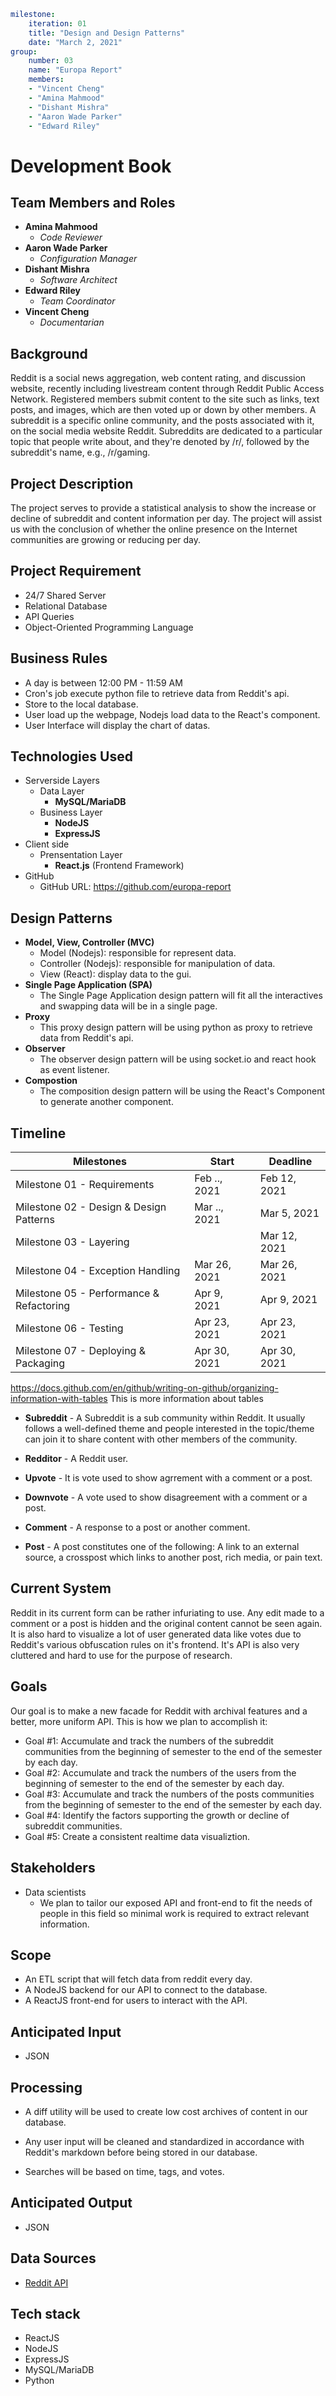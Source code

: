 ```yaml
milestone:
    iteration: 01
    title: "Design and Design Patterns"
    date: "March 2, 2021"
group:
    number: 03
    name: "Europa Report"
    members:
    - "Vincent Cheng"
    - "Amina Mahmood"
    - "Dishant Mishra"
    - "Aaron Wade Parker"
    - "Edward Riley"
```

# Development Book

## Team Members and Roles
- **Amina Mahmood**
    - _Code Reviewer_
- **Aaron Wade Parker**
    - _Configuration Manager_
- **Dishant Mishra**
    - _Software Architect_
- **Edward Riley**
    - _Team Coordinator_
- **Vincent Cheng**
    - _Documentarian_

## Background
Reddit is a social news aggregation, web content rating, and discussion website, recently including livestream content through Reddit Public Access Network. Registered members submit content to the site such as links, text posts, and images, which are then voted up or down by other members. A subreddit is a specific online community, and the posts associated with it, on the social media website Reddit. Subreddits are dedicated to a particular topic that people write about, and they're denoted by /r/, followed by the subreddit's name, e.g., /r/gaming.

## Project Description
The project serves to provide a statistical analysis to show the increase or decline of subreddit and content information per day. The project will assist us with the conclusion of whether the online presence on the Internet communities are growing or reducing per day.

## Project Requirement
- 24/7 Shared Server
- Relational Database 
- API Queries
- Object-Oriented Programming Language 

## Business Rules
- A day is between 12:00 PM - 11:59 AM
- Cron's job execute python file to retrieve data from Reddit's api.
- Store to the local database.
- User load up the webpage, Nodejs load data to the React's component.
- User Interface will display the chart of datas.



## Technologies Used
- Serverside Layers
    - Data Layer
      - **MySQL/MariaDB**
    - Business Layer
      - **NodeJS**
      - **ExpressJS**
- Client side 
    - Prensentation Layer
      -  **React.js** (Frontend Framework) 
- GitHub
    - GitHub URL: https://github.com/europa-report 

## Design Patterns
- **Model, View, Controller (MVC)**
  - Model (Nodejs): responsible for represent data.
  - Controller (Nodejs): responsible for manipulation of data.
  - View (React): display data to the gui.
- **Single Page Application (SPA)**
  - The Single Page Application design pattern will fit all the interactives and swapping data will be in a single page.
- **Proxy**
  - This proxy design pattern will be using python as proxy to retrieve data from Reddit's api.
- **Observer**
  - The observer design pattern will be using socket.io and react hook as event listener.
- **Compostion**
  - The composition design pattern will be using the React's Component to generate another component.


## Timeline

| Milestones                               | Start         | Deadline     |
|------------------------------------------|---------------|--------------|
| Milestone 01 - Requirements              | Feb .., 2021  | Feb 12, 2021 |
| Milestone 02 - Design & Design Patterns  | Mar .., 2021  | Mar 5, 2021  |
| Milestone 03 - Layering|                 | Mar 12, 2021  | Mar 12, 2021 |
| Milestone 04 - Exception Handling        | Mar 26, 2021  | Mar 26, 2021 |
| Milestone 05 - Performance & Refactoring | Apr 9, 2021   | Apr 9, 2021  |
| Milestone 06 - Testing                   | Apr 23, 2021  | Apr 23, 2021 |
| Milestone 07 - Deploying & Packaging     | Apr 30, 2021  | Apr 30, 2021 |

https://docs.github.com/en/github/writing-on-github/organizing-information-with-tables
This is more information about tables


* __Subreddit__ - A Subreddit is a sub community within Reddit. It usually follows a well-defined theme and people interested in the topic/theme can join it to share content with other members of the community.

* __Redditor__ - A Reddit user.

* __Upvote__ - It is vote used to show agrrement with a comment or a post.

* __Downvote__ - A vote used to show disagreement with a comment or a post.

* __Comment__ - A response to a post or another comment.

* __Post__ - A post constitutes one of the following: A link to an external source, a crosspost which links to another post, rich media, or pain text.


## Current System

Reddit in its current form can be rather infuriating to use. Any edit made to a comment or a post is hidden and the original content cannot be seen again. It is also hard to visualize a lot of user generated data like votes due to Reddit's various obfuscation rules on it's frontend. It's API is also very cluttered and hard to use for the purpose of research.


## Goals

Our goal is to make a new facade for Reddit with archival features and a better, more uniform API. This is how we plan to accomplish it:

* Goal #1: Accumulate and track the numbers of the subreddit  communities from the beginning of semester to the end of the semester by each day.
* Goal #2: Accumulate and track the numbers of the users from the beginning of semester to the end of the semester by each day.
* Goal #3: Accumulate and track the numbers of the posts communities  from the beginning of semester to the end of the semester by each day.
* Goal #4: Identify the factors supporting the growth or decline of subreddit communities.
* Goal #5: Create a consistent realtime data visualiztion.


## Stakeholders

* Data scientists
    * We plan to tailor our exposed API and front-end to fit the needs of people in this field so minimal work is required to extract relevant information.


## Scope

* An ETL script that will fetch data from reddit every day.
* A NodeJS backend for our API to connect to the database.
* A ReactJS front-end for users to interact with the API.


## Anticipated Input

* JSON

## Processing

* A diff utility will be used to create low cost archives of content in our database.

* Any user input will be cleaned and standardized in accordance with Reddit's markdown before being stored in our database.

* Searches will be based on time, tags, and votes.



## Anticipated Output

* JSON


## Data Sources

* [Reddit API](https://www.reddit.com/dev/api/) 

## Tech stack

* ReactJS
* NodeJS
* ExpressJS
* MySQL/MariaDB
* Python
